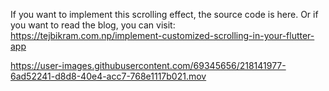 If you want to implement this scrolling effect, the source code is here.
Or if you want to read the blog, you can visit: https://tejbikram.com.np/implement-customized-scrolling-in-your-flutter-app

https://user-images.githubusercontent.com/69345656/218141977-6ad52241-d8d8-40e4-acc7-768e1117b021.mov


